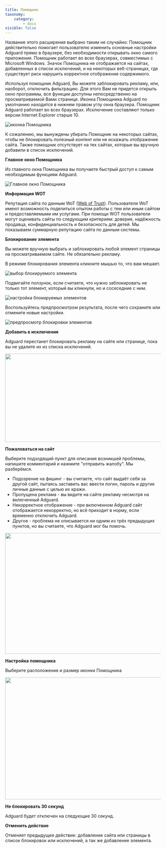 ```yaml
---
title: Помощник
taxonomy:
    category:
        - docs
visible: false
---
```


Название этого расширения выбрано таким не случайно: Помощник действительно помогает пользователю изменить основные настройки Adguard прямо в браузере, без необходимости открывать окно самого приложения. Помощник работает во всех браузерах, совместимых с Microsoft Windows. Значок Помощника не отображается на сайтах, добавленных в список исключений, и на некоторых веб-страницах, где существует риск нарушить корректное отображение содержимого.

Используя помощник Adguard, Вы можете заблокировать рекламу, или, наоборот, отключить фильтрацию. Для этого Вам не придется открыть окно программы, все функции доступны непосредственно на просматриваемой Вами странице. Иконка Помощника Adguard по умолчанию находится в нижнем правом углу окна браузера. Помощник Adguard работает во всех браузерах. Исключение составляют только версии Internet Explorer старше 10.

![иконка Помощника](https://cloud.githubusercontent.com/assets/20211341/20469690/f4291dae-af88-11e6-8425-96e889bb14bb.png)

К сожалению, мы вынуждены убирать Помощник на некоторых сайтах, чтобы не блокировать полезный контент или не искажать отображение сайта. Также помощник отсутствует на тех сайтах, которые вы вручную добавили в список исключений.

**Главное окно Помощника**

Из главного окна Помощника вы получаете быстрый доступ к самым необходимым функциям Adguard.

![Главное окно Помощника](https://cloud.githubusercontent.com/assets/20211341/20469777/9caea9c6-af89-11e6-9e03-892b088310bb.png)


**Информация WOT**

Репутация сайта по данным WoT ([Web of Trust](https://ru.wikipedia.org/wiki/WOT%3A_Web_of_Trust)). Пользователи WoT имеют возможность поделиться опытом работы с тем или иным сайтом и предоставляемыми им услугами. При помощи WOT пользователи могут оценивать сайты по следующим критериям: доверие, надёжность продавца, конфиденциальность и безопасность для детей. Мы показываем суммарную репутацию сайта по данным системы.

**Блокирование элемента**

Вы можете вручную выбрать и заблокировать любой элемент страницы на просматриваемом сайте. Не обязательно рекламу.

В режиме блокирования элемента кликните мышью то, что вам мешает.

![выбор блокируемого элемента](https://cloud.githubusercontent.com/assets/20211341/20469818/0e0dce3a-af8a-11e6-9eed-6fac7c58fec6.png)

Подвигайте ползунок, если считаете, что нужно заблокировать не только тот элемент, который вы кликнули, но и сосеседние с ним.

![настройка блокируемых элементов](https://cloud.githubusercontent.com/assets/20211341/20469820/0e0edece-af8a-11e6-8f72-893437700aca.png)

Воспользуйтесь предпросмотром результата, после чего сохраните или отмените новые настройки.

![предпросмотр блокировки элементов](https://cloud.githubusercontent.com/assets/20211341/20469819/0e0dc854-af8a-11e6-8a44-a5c2952cb6c1.png)

**Добавить в исключения**

Adguard перестанет блокировать рекламу на сайте или странице, пока вы не удалите их из списка исключений.

<img src="https://cloud.githubusercontent.com/assets/20211341/20127265/087b2f22-a624-11e6-9cae-223115cbf4af.png" width=550 height=285 />

**Пожаловаться на сайт**

Выберите подходящий пункт для описания возникшей проблемы, напишите комментарий и нажмите "отправить жалобу". Мы разберёмся.

- Подозрение на фишинг - вы считаете, что сайт выдаёт себя за другой сайт, пытаясь заставить вас ввести логин, пароль и другие личные данные с целью их кражи.
- Пропущена реклама - вы видите на сайте рекламу несмотря на включенный Adguard.
- Некорректное отображение - при включенном Adguard сайт отображается некорректно, но всё приходит в норму, если временно отключить Adguard.
- Другое - проблема не описывается ни одним из трёх предыдущих пунктов, но вы считаете, что Adguard мог бы помочь.

<img src="https://cloud.githubusercontent.com/assets/20211341/20127266/087b9638-a624-11e6-8eab-8da315e55a60.png" width=550 height=390 />

**Настройка помощника**

Выберите расположение и размер иконки Помощника

<img src="https://cloud.githubusercontent.com/assets/20211341/20127269/087cd174-a624-11e6-9582-952426300577.png" width=550 height=394 />

**Не блокировать 30 секунд**

Adguard будет отключен на следующие 30 секунд.

**Отменить действие**

Отменяет предыдущее действие: добавление сайта или страницы в список блокировок или исключений, а так же добавление элемента.
